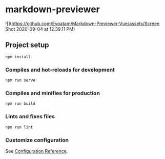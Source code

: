 # markdown-previewer

![](https://github.com/Eyoatam/Markdown-Previewer-Vue/assets/Screen Shot 2020-09-04 at 12.39.11 PM)

## Project setup

```
npm install
```

### Compiles and hot-reloads for development

```
npm run serve
```

### Compiles and minifies for production

```
npm run build
```

### Lints and fixes files

```
npm run lint
```

### Customize configuration

See [Configuration Reference](https://cli.vuejs.org/config/).
